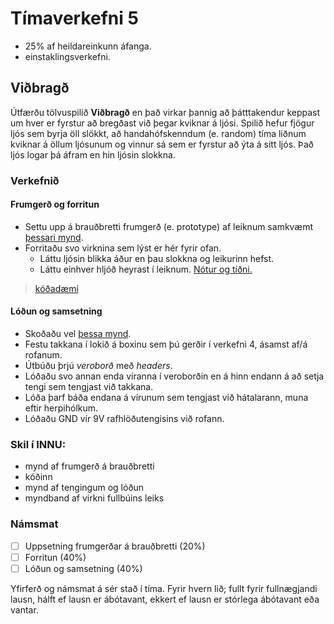 # Tímaverkefni 5

- 25% af heildareinkunn áfanga.
- einstaklingsverkefni.

## Viðbragð

Útfærðu tölvuspilið **Viðbragð** en það virkar þannig að þátttakendur keppast um hver er fyrstur að bregðast við þegar kviknar á ljósi. Spilið hefur fjögur ljós sem byrja öll slökkt, að handahófskenndum (e. random) tíma liðnum kviknar á öllum ljósunum og vinnur sá sem er fyrstur að ýta á sitt ljós. Það ljós logar þá áfram en hin ljósin slokkna.

### Verkefnið

#### Frumgerð og forritun

* Settu upp á brauðbretti frumgerð (e. prototype) af leiknum samkvæmt [þessari mynd](https://github.com/VESM1VS/AFANGI/blob/main/Myndir/simonish_tengingar.png).
* Forritaðu svo virknina sem lýst er hér fyrir ofan.
  * Láttu ljósin blikka áður en þau slokkna og leikurinn hefst.
  * Láttu einhver hljóð heyrast í leiknum. [Nótur og tíðni.](https://muted.io/note-frequencies/)

> [kóðadæmi](https://github.com/VESM1VS/AFANGI/tree/main/python)

#### Lóðun og samsetning

* Skoðaðu vel [þessa mynd](https://github.com/VESM1VS/AFANGI/blob/main/Myndir/simonish_lodun.png).
* Festu takkana í lokið á boxinu sem þú gerðir í verkefni 4, ásamst af/á rofanum.
* Útbúðu þrjú *veroborð* með *headers*.
* Lóðaðu svo annan enda víranna í veroborðin en á hinn endann á að setja tengi sem tengjast við takkana.
* Lóða þarf báða endana á vírunum sem tengjast við hátalarann, muna eftir herpihólkum.
* Lóðaðu GND vír 9V rafhlöðutengisins við rofann.
 
### Skil í INNU:

* mynd af frumgerð á brauðbretti
* kóðinn
* mynd af tengingum og lóðun
* myndband af virkni fullbúins leiks

### Námsmat

- [ ] Uppsetning frumgerðar á brauðbretti (20%)
- [ ] Forritun (40%)
- [ ] Lóðun og samsetning (40%)

Yfirferð og námsmat á sér stað í tíma. Fyrir hvern lið; fullt fyrir fullnægjandi lausn, hálft ef lausn er ábótavant, ekkert ef lausn er stórlega ábótavant eða vantar.
<!--- ### Einkunnagjöf
* prótótýpa
* virkni á forriti
* samsetning og tengingar
--->
